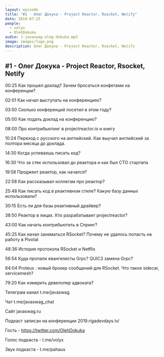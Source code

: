 ```yaml
---
layout: episode
title: "#1 - Олег Докука - Project Reactor, Rsocket, Netify"
date: 2019-07-25
people:
  - volyx
  - OlehDokuka
audio: 1-javaswag-oleg-dokuka.mp3
image: images/logo.png
description: Олег Докука - Project Reactor, Rsocket, Netify
---
```


## #1 - Олег Докука - Project Reactor, Rsocket, Netify

00:25 Как прошел доклад? Зачем бросаться конфетами на конференции?

02:01 Как начал выступать на конференциях?

03:50 Сколько конференций посетил в этом году?

05:00 Как подать доклад на конференцию?

08:00 Про контрибьютинг в projectreactor.io и книгу

10:24 Переход с русского на английский. Как выучил английский за полтора месяца до доклада.

14:30 Когда успеваешь писать код?

16:30 Что за стек использовал до реактора и как был CTO стартапа

19:58 Проджект реактор, как начался?

22:58 Как рассказывал коллегам про реактор?

25:48 Как писать код в реактивном стиле? Какую базу данных использовали?

30:15 Есть ли для базы реактивный драйвер?

38:50 Реактор в лицах. Кто разрабатывает projectreactor?

43:00 Как начать контрибьютить в Спринг?

45:25 Как начал заниматься RSocket? Почему не удалось попасть на работу в Pivotal

48:36 История протокола RSocket и Netflix

56:54 Куда пропали евангелисты Grpc? QUIC3 замена Grpc?

64:04 Proteus : новый брокер сообщений для RSocket. Что такое sidecar, servicemesh?

79:20 Как измерить девелопер адвоката?


Телеграм канал t.me/javaswag

Чат t.me/javaswag_chat

Сайт javaswag.ru

Подкаст записан на конференции 2019.rigadevdays.lv/

Гость - https://twitter.com/OlehDokuka

Голос подкаста - t.me/volyx

Звук подкаста - t.me/pahaus
